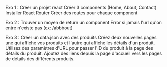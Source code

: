 Exo 1 :
Créer un projet react
Créer 3 components (Home, About, Contact)
Installer React Router
Créer des routes pour chaque component


Exo 2 :
Trouver un moyen de return un component Error si jamais l'url qu'on entre n'existe pas (ex: /abbbout)


Exo 3 :
Créer un data.json avec des produits
Créez deux nouvelles pages une qui affiche vos produits et l'autre qui affiche les détails d'un produit.
Utilisez des paramètres d'URL pour passer l'ID du produit à la page des détails du produit.
Ajoutez des liens depuis la page d'accueil vers les pages de détails des différents produits.